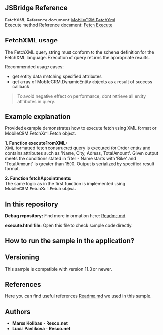 ## JSBridge Reference

FetchXML Reference document: [MobileCRM FetchXml](https://www.resco.net/javascript-bridge-reference/#MobileCRM_FetchXml)
<br />Execute method Reference document: [Fetch Execute](https://www.resco.net/javascript-bridge-reference/#MobileCRM_FetchXml_Fetch_execute)

## FetchXML usage

The FetchXML query string must conform to the schema definition for the FetchXML language.
Execution of query returns the appropriate results.

Recommended usage cases:
- get entity data matching specified attributes
- get array of MobileCRM.DynamicEntity objects as a result of success callback

> To avoid negative effect on performance, dont retrieve all entity attributes in query.

## Example explanation

Provided example demonstrates how to execute fetch using XML format or MobileCRM.FetchXml.Fetch object.

**1.	Function executeFromXML:**
	<br />XML formatted fetch constructed query is executed for Order entity and contains attributes such as 'Name, City, Adress, TotalAmount'.
	Given output meets the conditions stated in filter - Name starts with 'Bike' and 'TotalAmount' is greater than 1500.
	Output is serialized by specified result format.

**2.	Function fetchAppointments:**
	<br />The same logic as in the first function is implemented using MobileCRM.FetchXml.Fetch object.

## In this repository
    
**Debug repository:**
Find more information here: [Readme.md](https://github.com/Resconet/JSBridge/blob/master/samples/FetchXml/Execute/Debug/README.md)

**execute.html file:**
Open this file to check sample code directly.

## How to run the sample in the application?


## Versioning

This sample is compatible with version 11.3 or newer.

## References

Here you can find useful references [Readme.md](https://github.com/Resconet/JSBridge/blob/master/README.md) we used in this sample.

## Authors

* **Maros Kolibas** - **Resco.net**
* **Lucia Pavlikova** - **Resco.net**

